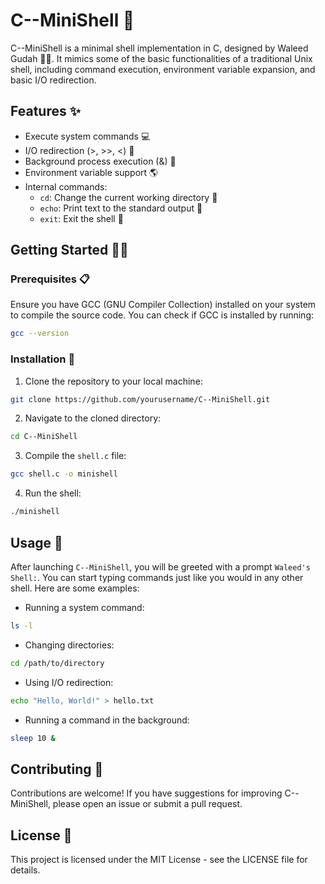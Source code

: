 # C--MiniShell 🐚

C--MiniShell is a minimal shell implementation in C, designed by Waleed Gudah 🧑‍💻. It mimics some of the basic functionalities of a traditional Unix shell, including command execution, environment variable expansion, and basic I/O redirection.

## Features ✨

- Execute system commands 💻
- I/O redirection (>, >>, <) 📂
- Background process execution (&) 🚀
- Environment variable support 🌎
- Internal commands:
  - `cd`: Change the current working directory 📁
  - `echo`: Print text to the standard output 📢
  - `exit`: Exit the shell 🚪

## Getting Started 🚶‍♂️

### Prerequisites 📋

Ensure you have GCC (GNU Compiler Collection) installed on your system to compile the source code. You can check if GCC is installed by running:

```bash
gcc --version
```

### Installation 🔧

1. Clone the repository to your local machine:

```bash
git clone https://github.com/yourusername/C--MiniShell.git
```

2. Navigate to the cloned directory:

```bash
cd C--MiniShell
```

3. Compile the `shell.c` file:

```bash
gcc shell.c -o minishell
```

4. Run the shell:

```bash
./minishell
```

## Usage 📖

After launching `C--MiniShell`, you will be greeted with a prompt `Waleed's Shell:`. You can start typing commands just like you would in any other shell. Here are some examples:

- Running a system command:

```bash
ls -l
```

- Changing directories:

```bash
cd /path/to/directory
```

- Using I/O redirection:

```bash
echo "Hello, World!" > hello.txt
```

- Running a command in the background:

```bash
sleep 10 &
```

## Contributing 🤝

Contributions are welcome! If you have suggestions for improving C--MiniShell, please open an issue or submit a pull request.

## License 📄

This project is licensed under the MIT License - see the LICENSE file for details.
